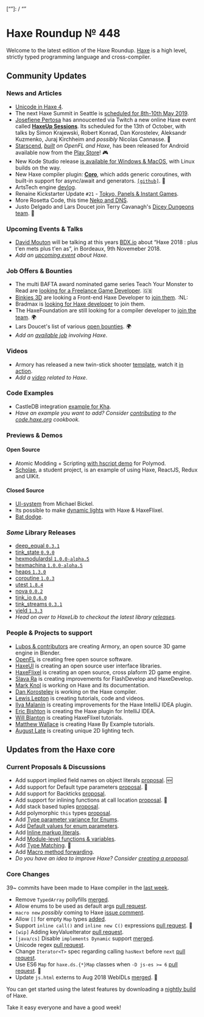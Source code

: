 [_template]: ../templates/roundup.html
[date]: / "2018-09-20 10:17:00"
[modified]: / "2018-09-20 11:19:00"
[published]: / "2018-09-20 12:00:00"
[description]: / "The latest news covering the Haxe community, featuring upcoming talks, the latest HaxeLib releases, game previews and lots more!"
[“”]: / “”

# Haxe Roundup № 448

Welcome to the latest edition of the Haxe Roundup. [Haxe](http://haxe.org/?ref=haxe.io) is a high level, strictly typed programming language and cross-compiler.

## Community Updates

### News and Articles

- [Unicode in Haxe 4](https://haxe.org/blog/unicode/).
- The next Haxe Summit in Seattle is [scheduled for 8th-10th May 2019](https://twitter.com/HaxeSummit/status/1033006480155439104).
- [Josefiene Pertosa](https://twitter.com/Fiene_P/) has annoucented via Twitch a new online Haxe event called [**HaxeUp Sessions**](https://twitter.com/Fiene_P/status/1042019000174211072). Its scheduled for the 13th of October, with talks by Simon Krajewski, Robert Konrad, Dan Korostelev, Aleksandr Kuzmenko, Juraj Kirchheim and _possibly_ Nicolas Cannasse. :clap:
- [Starscend](https://www.facebook.com/VacuumTubeGames/), _[built](http://starscend.com/development.html) on OpenFL and Haxe_, has been released for Android available now from the [Play Store](https://play.google.com/store/apps/details?id=com.vacuumtubegames.starscend)! :video_game:
- New Kode Studio release [is available for Windows & MacOS](https://twitter.com/robdangerous/status/1042204619710124032), with Linux builds on the way.
- New Haxe compiler plugin: [**Coro**](https://twitter.com/RealyUniqueName/status/1039566263217995776), which adds generic coroutines, with built-in support for async/await and generators. [`[github]`](https://github.com/RealyUniqueName/Coro). :star2:
- ArtsTech engine [devlog](https://community.haxe.org/t/artstech-engine-development-log/1069).
- Renaine Kickstarter Update `#21` - [Tokyo, Panels & Instant Games](https://twitter.com/OctosoftUS/status/1042225240435126272).
- More Rosetta Code, this time [Neko and DNS](https://community.haxe.org/t/more-rosetta-code-neko-and-dns/1086/1).
- Justo Delgado and Lars Doucet join Terry Cavanagh's [Dicey Dungeons team](https://twitter.com/terrycavanagh/status/1039276992913448961). :clap:

### Upcoming Events & Talks

- [David Mouton](https://twitter.com/damoebius) will be talking at this years [BDX.io](https://www.bdx.io/#/home) about “Haxe 2018 : plus t'en mets plus t'en as”, in Bordeaux, 9th Novemeber 2018.
- _Add an [upcoming event](https://github.com/skial/haxe.io/labels/events) about Haxe._

### Job Offers & Bounties

- The multi BAFTA award nominated game series Teach Your Monster to Read are [looking for a Freelance Game Developer](https://weworkremotely.com/remote-jobs/teach-monster-games-ltd-freelance-game-developer?source=haxeio). :gb:
- [Binkies 3D](https://www.binkies3d.com/) are looking a Front-end Haxe Developer to [join them](http://jobs.binkies3d.com/o/frontend-developer-den-haag?source=haxeio). :NL:
- Bradmax is [looking for Haxe developer](https://twitter.com/lleqsnoom/status/1036865616454529025) to join them.
- The HaxeFoundation are still looking for a compiler developer to [join the team](https://haxe.org/blog/hf-is-recruiting/). :earth_africa:
- Lars Doucet's list of various [open bounties](https://github.com/larsiusprime/larsBounties/issues). :earth_africa:
- _Add an [available job](https://github.com/skial/haxe.io/labels/jobs) involving Haxe_.

### Videos

- Armory has released a new twin-stick shooter [template](https://twitter.com/luboslenco/status/1040615626350493697), watch it [in action](https://twitter.com/luboslenco/status/1040624813721702400).
- _Add a [video](https://github.com/skial/haxe.io/labels/jobs) related to Haxe_.

### Code Examples

- CastleDB integration [example for Kha](https://github.com/Beeblerox/Kha-CastleDB).
- _Have an example you want to add? Consider [contributing](https://github.com/HaxeFoundation/code-cookbook#contributing-articles) to the [code.haxe.org](https://code.haxe.org/) cookbook._

### Previews & Demos

#### Open Source

- Atomic Modding + Scripting [with hscript demo](https://twitter.com/larsiusprime/status/1040839613156405249) for Polymod.
- [Scholae](https://twitter.com/grebenshikov_n/status/1040415029634457600), a student project, is an example of using Haxe, ReactJS, Redux and UIKit.

#### Closed Source

- [UI-system‏](https://twitter.com/dazKind/status/1040929522382761984) from Michael Bickel.
- Its possible to make [dynamic lights](https://twitter.com/DeadWorldHeroes/status/1041997921015787523) with Haxe & HaxeFlixel.
- [Bat dodge](https://twitter.com/_arnulfo/status/1041039073559732224).

### _Some_ Library Releases

- [deep_equal `0.3.1`](https://lib.haxe.org/p/deep_equal)
- [tink_state `0.9.0`](https://lib.haxe.org/p/tink_state)
- [hexmodulardsl `1.0.0-alpha.5`](https://lib.haxe.org/p/hexmodulardsl)
- [hexmachina `1.0.0-alpha.5`](https://lib.haxe.org/p/hexmachina)
- [heaps `1.3.0`](https://lib.haxe.org/p/heaps)
- [coroutine `1.0.3`](https://lib.haxe.org/p/coroutine)
- [utest `1.8.4`](https://lib.haxe.org/p/utest)
- [nova `0.0.2`](https://lib.haxe.org/p/nova)
- [tink_io `0.6.0`](https://lib.haxe.org/p/tink_io)
- [tink_streams `0.3.1`](https://lib.haxe.org/p/tink_streams)
- [yield `1.3.3`](https://lib.haxe.org/p/yield)
- _Head on over to HaxeLib to checkout the latest library [releases](http://lib.haxe.org/recent)._

### People & Projects to support

- [Lubos & contributors](https://armory3d.org/fund) are creating Armory, an open source 3D game engine in Blender.
- [OpenFL](https://www.patreon.com/openfl) is creating free open source software.
- [HaxeUI](https://www.patreon.com/haxeui) is creating an open source user interface libraries.
- [HaxeFlixel](https://www.patreon.com/haxeflixel) is creating an open source, cross plaform 2D game engine.
- [Slava Ra](https://www.patreon.com/slavara) is creating improvements for FlashDevelop and HaxeDevelop.
- [Mark Knol](https://www.patreon.com/markknol) is working on Haxe and its documentation.
- [Dan Korostelev](https://www.patreon.com/nadako) is working on the Haxe compiler.
- [Lewis Lepton](https://www.patreon.com/lewislepton) is creating tutorials, code and videos.
- [Ilya Malanin](https://www.patreon.com/mayakwd) is creating improvements for the Haxe IntelliJ IDEA plugin.
- [Eric Bishton](https://www.patreon.com/EricBishton) is creating the Haxe plugin for IntelliJ IDEA.
- [Will Blanton](https://www.patreon.com/x01010111) is creating HaxeFlixel tutorials.
- [Matthew Wallace](https://www.patreon.com/haxeexamples) is creating Haxe By Example tutorials.
- [August Late](http://www.patreon.com/augustlate) is creating unique 2D lighting tech.

## Updates from the Haxe core

### Current Proposals & Discussions

- Add support implied field names on object literals [proposal](https://github.com/HaxeFoundation/haxe-evolution/pull/51). :new:
- Add support for Default type parameters [proposal](https://github.com/HaxeFoundation/haxe-evolution/pull/50). :star2:
- Add support for Backticks [proposal](https://github.com/HaxeFoundation/haxe-evolution/pull/49).
- Add support for inlining functions at call location [proposal](https://github.com/HaxeFoundation/haxe-evolution/pull/45). :star2:
- Add stack based tuples [proposal](https://github.com/HaxeFoundation/haxe-evolution/pull/38).
- Add polymorphic `this` types [proposal](https://github.com/HaxeFoundation/haxe-evolution/pull/36).
- Add [Type parameter variance for Enums](https://github.com/HaxeFoundation/haxe-evolution/pull/28).
- Add [Default values for enum parameters](https://github.com/HaxeFoundation/haxe-evolution/issues/27).
- Add [Inline markup literals](https://github.com/HaxeFoundation/haxe-evolution/pull/26).
- Add [Module-level functions & variables](https://github.com/HaxeFoundation/haxe-evolution/pull/24).
- Add [Type Matching](https://github.com/HaxeFoundation/haxe-evolution/pull/20). :star2:
- Add [Macro method forwarding](https://github.com/HaxeFoundation/haxe-evolution/pull/18).
- _Do you have an idea to improve Haxe? Consider [creating a proposal]._

### Core Changes

39~ commits have been made to Haxe compiler in the [last week].

- Remove `TypedArray` pollyfills [merged](https://github.com/HaxeFoundation/html-externs/pull/10).
- Allow enums to be used as default args [pull request](https://github.com/HaxeFoundation/haxe/pull/7439).
- `macro new` _possibly_ coming to Haxe [issue comment](https://github.com/HaxeFoundation/haxe/issues/5292#issuecomment-422274266).
- Allow `[]` for empty `Map` types [added](https://github.com/HaxeFoundation/haxe/issues/7426#event-1849071836).
- Support `inline call()` and `inline new C()` expressions [pull request](https://github.com/HaxeFoundation/haxe/pull/7425). :star2:
- `[wip]` Adding keyValueIterator [pull request](https://github.com/HaxeFoundation/haxe/pull/7422).
- `[java/cs]` Disable `implements Dynamic` support [merged](https://github.com/HaxeFoundation/haxe/pull/7403).
- Unicode regex [pull request](https://github.com/HaxeFoundation/haxe/pull/7419).
- Change `Iterator<T>` spec regarding calling `hasNext` before `next` [pull request](https://github.com/HaxeFoundation/haxe/pull/7430).
- Use ES6 `Map` for `haxe.ds.{*}Map` classes when `-D js-es >= 6` [pull request](https://github.com/HaxeFoundation/haxe/pull/7429). :star2:
- Update `js.html` externs to Aug 2018 WebIDLs [merged](https://github.com/HaxeFoundation/haxe/pull/7354). :star2:

You can get started using the latest features by downloading a [nightly build] of Haxe.         

Take it easy everyone and have a good week!

[nightly build]: http://build.haxe.org
[creating a proposal]: https://github.com/HaxeFoundation/haxe-evolution
[last week]: https://github.com/issues?utf8=%E2%9C%93&q=closed%3A2018-09-13..2018-09-20+org%3Ahaxefoundation+is%3Aclosed+
